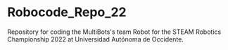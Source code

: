 # Robocode_Repo_22
 Repository for coding the MultiBots's team Robot for the STEAM Robotics Championship 2022 at Universidad Autónoma de Occidente.
